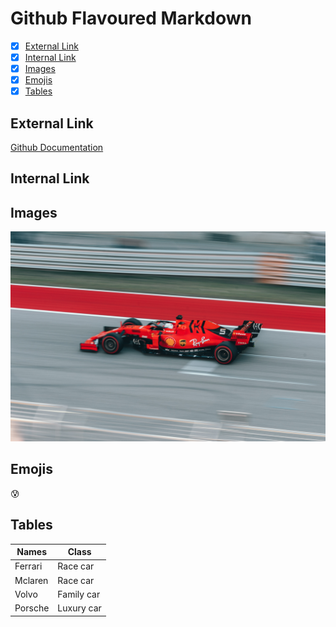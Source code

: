 # Github Flavoured Markdown

- [x] [External Link](#external-link)
- [x] [Internal Link](#internal-link)
- [x] [Images](#images)
- [x] [Emojis](#emojis)
- [x] [Tables](#tables)

## External Link
[Github Documentation](https://help.github.com/en)

## Internal Link


## Images
![Race car](Pictures/spencer-davis-6SSNbkFLBsw-unsplash.jpg)

## Emojis
:cold_sweat:

## Tables
Names|Class
-----|-----
Ferrari| Race car
Mclaren|Race car
Volvo|Family car
Porsche|Luxury car
